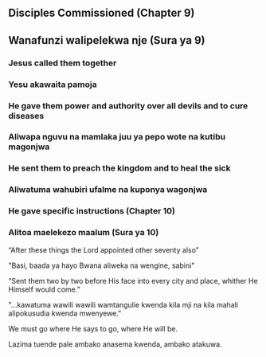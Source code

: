 ## Disciples Commissioned (Chapter 9)

## Wanafunzi walipelekwa nje (Sura ya 9)

### Jesus called them together

### Yesu akawaita pamoja

### He gave them power and authority over all devils and to cure diseases

### Aliwapa nguvu na mamlaka juu ya pepo wote na kutibu magonjwa

### He sent them to preach the kingdom and to heal the sick

### Aliwatuma wahubiri ufalme na kuponya wagonjwa

### He gave specific instructions (Chapter 10)

### Alitoa maelekezo maalum (Sura ya 10)

“After these things the Lord appointed other seventy also”

"Basi, baada ya hayo Bwana aliweka na wengine, sabini"

“Sent them two by two before His face into every city and place, whither He Himself would come.”

"...kawatuma wawili wawili wamtangulie kwenda kila mji na kila mahali alipokusudia kwenda mwenyewe."

We must go where He says to go, where He will be.

Lazima tuende pale ambako anasema kwenda, ambako atakuwa.